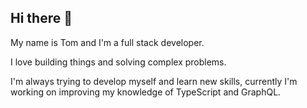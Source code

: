 ## Hi there 👋
My name is Tom and I'm a full stack developer. 

I love building things and solving complex problems.

I'm always trying to develop myself and learn new skills, currently I'm working on improving my knowledge of TypeScript and GraphQL.

